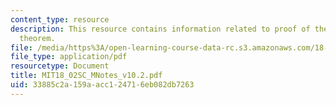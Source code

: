 ```yaml
---
content_type: resource
description: This resource contains information related to proof of the divergence
  theorem.
file: /media/https%3A/open-learning-course-data-rc.s3.amazonaws.com/18-02sc-multivariable-calculus-fall-2010/33885c2a159aacc124716eb082db7263_MIT18_02SC_MNotes_v10.2.pdf
file_type: application/pdf
resourcetype: Document
title: MIT18_02SC_MNotes_v10.2.pdf
uid: 33885c2a-159a-acc1-2471-6eb082db7263
---
```

